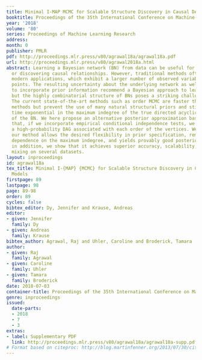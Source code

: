 ```yaml
---
title: Minimal I-MAP MCMC for Scalable Structure Discovery in Causal DAG Models
booktitle: Proceedings of the 35th International Conference on Machine Learning
year: '2018'
volume: '80'
series: Proceedings of Machine Learning Research
address: 
month: 0
publisher: PMLR
pdf: http://proceedings.mlr.press/v80/agrawal18a/agrawal18a.pdf
url: http://proceedings.mlr.press/v80/agrawal2018a.html
abstract: Learning a Bayesian network (BN) from data can be useful for decision-making
  or discovering causal relationships. However, traditional methods often fail in
  modern applications, which exhibit a larger number of observed variables than data
  points. The resulting uncertainty about the underlying network as well as the desire
  to incorporate prior information recommend a Bayesian approach to learning the BN,
  but the highly combinatorial structure of BNs poses a striking challenge for inference.
  The current state-of-the-art methods such as order MCMC are faster than previous
  methods but prevent the use of many natural structural priors and still have running
  time exponential in the maximum indegree of the true directed acyclic graph (DAG)
  of the BN. We here propose an alternative posterior approximation based on the observation
  that, if we incorporate empirical conditional independence tests, we can focus on
  a high-probability DAG associated with each order of the vertices. We show that
  our method allows the desired flexibility in prior specification, removes timing
  dependence on the maximum indegree, and yields provably good posterior approximations;
  in addition, we show that it achieves superior accuracy, scalability, and sampler
  mixing on several datasets.
layout: inproceedings
id: agrawal18a
tex_title: Minimal I-{MAP} {MCMC} for Scalable Structure Discovery in Causal {DAG}
  Models
firstpage: 89
lastpage: 98
page: 89-98
order: 89
cycles: false
bibtex_editor: Dy, Jennifer and Krause, Andreas
editor:
- given: Jennifer
  family: Dy
- given: Andreas
  family: Krause
bibtex_author: Agrawal, Raj and Uhler, Caroline and Broderick, Tamara
author:
- given: Raj
  family: Agrawal
- given: Caroline
  family: Uhler
- given: Tamara
  family: Broderick
date: 2018-07-03
container-title: Proceedings of the 35th International Conference on Machine Learning
genre: inproceedings
issued:
  date-parts:
  - 2018
  - 7
  - 3
extras:
- label: Supplementary PDF
  link: http://proceedings.mlr.press/v80/agrawal18a/agrawal18a-supp.pdf
# Format based on citeproc: http://blog.martinfenner.org/2013/07/30/citeproc-yaml-for-bibliographies/
---
```

